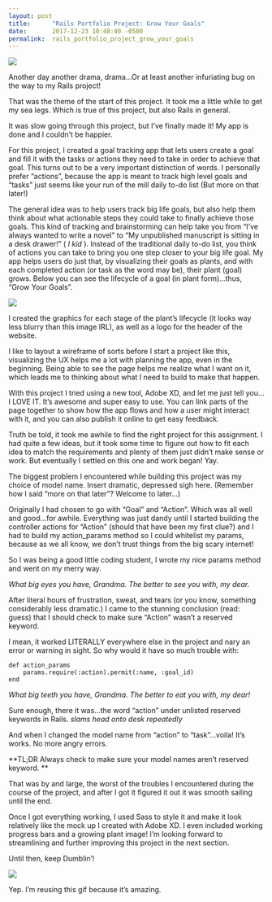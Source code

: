 ```yaml
---
layout: post
title:      "Rails Portfolio Project: Grow Your Goals"
date:       2017-12-23 10:48:40 -0500
permalink:  rails_portfolio_project_grow_your_goals
---
```


![](http://78.media.tumblr.com/1325948d2400b59fc5261f9dc67028ac/tumblr_ovf6t6qWnZ1tugqfdo1_540.gif)

Another day another drama, drama…Or at least another infuriating bug on the way to my Rails project! 

That was the theme of the start of this project. It took me a little while to get my sea legs. Which is true of this project, but also Rails in general. 

It was slow going through this project, but I’ve finally made it! My app is done and I couldn’t be happier. 

For this project, I created a goal tracking app that lets users create a goal and fill it with the tasks or actions they need to take in order to achieve that goal. This turns out to be a very important distinction of words. I personally prefer “actions”, because the app is meant to track high level goals and “tasks” just seems like your run of the mill daily to-do list (But more on that later!)

The general idea was to help users track big life goals, but also help them think about what actionable steps they could take to finally achieve those goals. This kind of tracking and brainstorming can help take you from “I’ve always wanted to write a novel” to “My unpublished manuscript is sitting in a desk drawer!” ( *I kid* ). Instead of the traditional daily to-do list, you think of actions you can take to bring you one step closer to your big life goal. My app helps users do just that, by visualizing their goals as plants, and with each completed action (or task as the word may be), their plant (goal) grows. Below you can see the lifecycle of a goal (in plant form)…thus, “Grow Your Goals”. 

![](https://i.imgur.com/dCVGNsN.jpg)

I created the graphics for each stage of the plant’s lifecycle (it looks way less blurry than this image IRL), as well as a logo for the header of the website. 

I like to layout a wireframe of sorts before I start a project like this, visualizing the UX helps me a lot with planning the app, even in the beginning. Being able to see the page helps me realize what I want on it, which leads me to thinking about what I need to build to make that happen. 

With this project I tried using a new tool, Adobe XD, and let me just tell you…I LOVE IT. It’s awesome and super easy to use. You can link parts of the page together to show how the app flows and how a user might interact with it, and you can also publish it online to get easy feedback. 

Truth be told, it took me awhile to find the right project for this assignment. I had quite a few ideas, but it took some time to figure out how to fit each idea to match the requirements and plenty of them just didn’t make sense or work. But eventually I settled on this one and work began! Yay. 


The biggest problem I encountered while building this project was my choice of model name. Insert dramatic, depressed sigh here. (Remember how I said “more on that later”? Welcome to later…)

Originally I had chosen to go with “Goal” and “Action”. Which was all well and good…for awhile. Everything was just dandy until I started building the controller actions for “Action” (should that have been my first clue?) and I had to build my action_params method so I could whitelist my params, because as we all know, we don’t trust things from the big scary internet! 

So I was being a good little coding student, I wrote my nice params method and went on my merry way. 

*What big eyes you have, Grandma. The better to see you with, my dear.*


After literal hours of frustration, sweat, and tears (or you know, something considerably less dramatic.) I came to the stunning conclusion (read: guess) that I should check to make sure “Action” wasn’t a reserved keyword. 

I mean, it worked LITERALLY everywhere else in the project and nary an error or warning in sight. So why would it have so much trouble with:

```
def action_params
    params.require(:action).permit(:name, :goal_id)
end
```


*What big teeth you have, Grandma. The better to eat you with, my dear!*


Sure enough, there it was…the word “action” under unlisted reserved keywords in Rails. *slams head onto desk repeatedly*

And when I changed the model name from “action” to “task”…voila! It’s works. No more angry errors. 

**TL;DR Always check to make sure your model names aren’t reserved keyword. **

That was by and large, the worst of the troubles I encountered during the course of the project, and after I got it figured it out it was smooth sailing until the end. 

Once I got everything working, I used Sass to style it and make it look relatively like the mock up I created with Adobe XD.  I even included working progress bars and a growing plant image! I’m looking forward to streamlining and further improving this project in the next section. 

Until then, keep Dumblin’!

![](https://i.imgur.com/qhnJO.gif)


Yep. I’m reusing this gif because it’s amazing.





